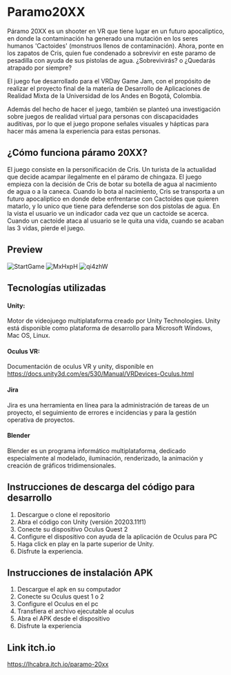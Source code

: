 
# Paramo20XX
Páramo 20XX es un shooter en VR que tiene lugar en un futuro apocaliptico, en donde la contaminación ha generado una mutación en los seres humanos 'Cactoides' (monstruos llenos de contaminación). Ahora, ponte en los zapatos de Cris, quien fue condenado a sobrevivir en este paramo de pesadilla con ayuda de sus pistolas de agua. ¿Sobrevivirás? o ¿Quedarás atrapado por siempre?

El juego fue desarrollado para el VRDay Game Jam, con el propósito de realizar el proyecto final de la materia de Desarrollo de Aplicaciones de Realidad Mixta de la Universidad de los Andes en Bogotá, Colombia.

Además del hecho de hacer el juego, también se planteó una investigación sobre juegos de realidad virtual para personas con discapacidades auditivas, por lo que el juego propone señales visuales y hápticas para hacer más amena la experiencia para estas personas.

## ¿Cómo funciona páramo 20XX?
El juego consiste en la personificación de Cris. Un turista de la actualidad que decide acampar ilegalmente en el páramo de chingaza. El juego empieza con la decisión de Cris de botar su botella de agua al nacimiento de agua o a la caneca. Cuando lo bota al nacimiento, Cris se transporta a un futuro apocaliptico en donde debe enfrentarse con Cactoides que quieren matarlo, y lo unico que tiene para defenderse son dos pistolas de agua. En la vista el usuario ve un indicador cada vez que un cactoide se acerca. Cuando un cactoide ataca al usuario se le quita una vida, cuando se acaban las 3 vidas, pierde el juego.

## Preview
![StartGame](https://user-images.githubusercontent.com/60227230/145746685-7b7b605d-0a1a-4556-af31-b7eb57ca24ab.png)
![MxHxpH](https://user-images.githubusercontent.com/60227230/145746306-2f85621b-7f7d-476b-9195-ae2235b630d4.png)
![qi4zhW](https://user-images.githubusercontent.com/60227230/145746324-2a268b7e-e1cd-41e2-8c99-d7804b5d1007.png)

## Tecnologías utilizadas
#### Unity: 
Motor de videojuego multiplataforma creado por Unity Technologies. Unity está disponible como plataforma de desarrollo para Microsoft Windows, Mac OS, Linux. 
#### Oculus VR: 
Documentación de oculus VR y unity, disponible en https://docs.unity3d.com/es/530/Manual/VRDevices-Oculus.html
#### Jira
Jira es una herramienta en línea para la administración de tareas de un proyecto, el seguimiento de errores e incidencias y para la gestión operativa de proyectos.
#### Blender
Blender es un programa informático multiplataforma, dedicado especialmente al modelado, iluminación, renderizado, la animación y creación de gráficos tridimensionales.

## Instrucciones de descarga del código para desarrollo

1. Descargue o clone el repositorio
2. Abra el código con Unity (versión 20203.11f1)
3. Conecte su dispositivo Oculus Quest 2
4. Configure el dispositivo con ayuda de la aplicación de Oculus para PC
5. Haga click en play en la parte superior de Unity.
6. Disfrute la experiencia. 

## Instrucciones de instalación APK
1. Descargue el apk en su computador
1. Conecte su Oculus quest 1 o 2
1. Configure el Oculus en el pc
1. Transfiera el archivo ejecutable al oculus
1. Abra el APK desde el dispositivo
1. Disfrute la experiencia

## Link itch.io
https://lhcabra.itch.io/paramo-20xx
